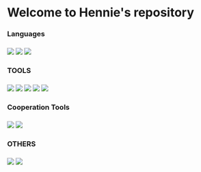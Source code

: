 <!--
**hennie124/hennie124** is a ✨ _special_ ✨ repository because its `README.md` (this file) appears on your GitHub profile.

Here are some ideas to get you started:

- 🔭 I’m currently working on ...
- 🌱 I’m currently learning ...
- 👯 I’m looking to collaborate on ...
- 🤔 I’m looking for help with ...
- 💬 Ask me about ...
- 📫 How to reach me: ...
- 😄 Pronouns: ...
- ⚡ Fun fact: ... -->

<h1>Welcome to Hennie's repository</h1>
	
<h3>Languages<h3>
<img src="https://img.shields.io/badge/Python-3766AB?style=flat-square&logo=Python&logoColor=white"/></a> 
<img src="https://img.shields.io/badge/Java-007396?style=flat-square&logo=Java&logoColor=white"/></a> 
<img src="https://img.shields.io/badge/Swift-F47343?style=flat-square&logo=Swift&logoColor=white"/></a> 

<h3> TOOLS <h3>
<img src="https://img.shields.io/badge/Spring-6DB33F?style=flat-square&logo=Spring&logoColor=white"/></a>
<img src="https://img.shields.io/badge/Androidstudio-3DDC84?style=flat-square&logo=Androidstudio&logoColor=white"/></a>
<img src="https://img.shields.io/badge/Xcode-147EFB?style=flat-square&logo=Xcode&logoColor=white"/></a> 
<img src="https://img.shields.io/badge/Javascript-F7DF1E?style=flat-square&logo=Javascript&logoColor=white"/></a>
<img src="https://img.shields.io/badge/EclipseIDE-2C2255?style=flat-square&logo=EclipseIDE&logoColor=white"/></a>

<h3>Cooperation Tools<h3>
<img src="https://img.shields.io/badge/Miro-050038?style=flat-square&logo=Miro&logoColor=white"/></a>
<img src="https://img.shields.io/badge/Slack-4A154B?style=flat-square&logo=Slack&logoColor=white"/></a>

<h3>OTHERS<h3>
<img src="https://img.shields.io/badge/Adobeillustrator-FF9A00?style=flat-square&logo=Adobeillustrator&logoColor=white"/></a>
<img src="https://img.shields.io/badge/AdobePremierePro-9999FF?style=flat-square&logo=AdobePremierePro&logoColor=white"/></a>	



 


 







 

